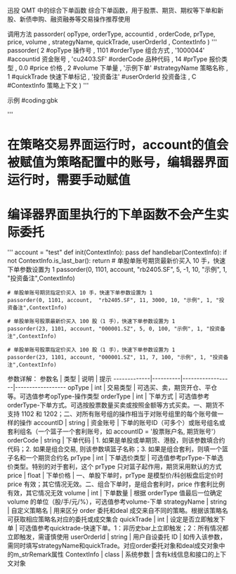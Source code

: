 迅投 QMT 中的综合下单函数
综合下单函数，用于股票、期货、期权等下单和新股、新债申购、融资融券等交易操作推荐使用

调用方法
passorder(
    opType, orderType, accountid
    , orderCode, prType, price, volume
    , strategyName, quickTrade, userOrderId
    , ContextInfo
)
'''
passorder(
    2 #opType 操作号
    , 1101 #orderType 组合方式
    , '1000044' #accountid 资金账号
    , 'cu2403.SF' #orderCode 品种代码
    , 14 #prType 报价类型
    , 0.0 #price 价格
    , 2 #volume 下单量
    , '示例下单' #strategyName 策略名称
    , 1 #quickTrade 快速下单标记
    , '投资备注' #userOrderId 投资备注
    , C #ContextInfo 策略上下文
)
'''

示例
#coding:gbk

'''
# 在策略交易界面运行时，account的值会被赋值为策略配置中的账号，编辑器界面运行时，需要手动赋值
# 编译器界面里执行的下单函数不会产生实际委托
'''
account = "test"
def init(ContextInfo):
    pass
def handlebar(ContextInfo):
    if not ContextInfo.is_last_bar():
        return
    # 单股单账号期货最新价买入 10 手，快速下单参数设置为 1
    passorder(0, 1101, account, "rb2405.SF", 5, -1, 10, "示例", 1, "投资备注",ContextInfo)
    
    # 单股单账号期货指定价买入 10 手，快速下单参数设置为 1
    passorder(0, 1101, account,  "rb2405.SF", 11, 3000, 10, "示例", 1, "投资备注",ContextInfo)
    
    # 单股单账号股票最新价买入 100 股（1 手），快速下单参数设置为 1   
    passorder(23, 1101, account, "000001.SZ", 5, 0, 100, "示例", 1, "投资备注",ContextInfo)
    
    # 单股单账号股票指定价买入 100 股（1 手），快速下单参数设置为 1
    passorder(23, 1101, account, "000001.SZ", 11, 7, 100, "示例", 1, "投资备注",ContextInfo)



参数详解：
参数名        | 类型     | 说明              | 提示
-------------|----------|------------------|------------------
opType       | int      | 交易类型          | 可选买、卖，期货开仓、平仓等。可选值参考opType-操作类型
orderType    | int      | 下单方式          | 可选值参考orderType-下单方式。可选按股票数量买卖或按照金额等方式买卖。一、期货不支持 1102 和 1202；二、对所有账号组的操作相当于对账号组里的每个账号做一样的操作
accountID    | string   | 资金账号          | 下单的账号ID（可多个）或账号组名或套利组名（一个篮子一个套利账号，如 accountID = '股票账户名, 期货账号'）
orderCode    | string   | 下单代码          | 1. 如果是单股或单期货、港股，则该参数填合约代码；2. 如果是组合交易, 则该参数填篮子名称；3. 如果是组合套利，则填一个篮子名和一个期货合约名
prType       | int      | 下单选价类型       | 可选值参考prType-下单选价类型。特别的对于套利，这个 prType 只对篮子起作用，期货采用默认的方式
price        | float    | 下单价格          | 一、单股下单时，prType 是模型价/科创板盘后定价时 price 有效；其它情况无效。二、组合下单时，是组合套利时，price 作套利比例有效，其它情况无效
volume       | int      | 下单数量          | 根据 orderType 值最后一位确定 volume 的单位（股/手/元/%），可选值参考volume-下单
strategyName | string   | 自定义策略名       | 用来区分 order 委托和deal 成交来自不同的策略。根据该策略名可获取相应策略名对应的委托或成交集合
quickTrade   | int      | 设定是否立即触发下单 | 可选值参考quicktrade-快速下单。1：非历史bar上立即触发；2：所有情况都立即触发，需谨慎使用
userOrderId  | string   | 用户自设委托 ID    | 如传入该参数，需同时填写strategyName和quickTrade。对应order委托对象和deal成交对象中的m_strRemark属性
ContextInfo  | class    | 系统参数          | 含有k线信息和接口的上下文对象